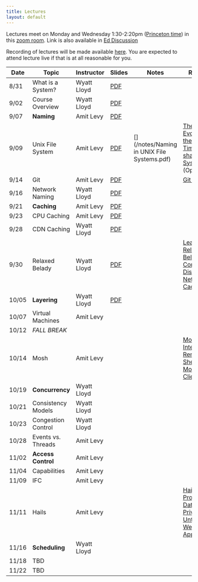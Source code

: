 ```yaml
---
title: Lectures
layout: default
---
```


Lectures meet on Monday and Wednesday 1:30-2:20pm ([Princeton
time](https://www.timeanddate.com/worldclock/converter.html?iso=20200831T173000&p1=179&p2=234&p3=104&p4=33&p5=136&p6=268&p7=44))
in this [zoom room](https://vault.cs50.io/42152b38-6256-4f17-839f-bd1a3994a40f
"Must Sign In To View").  Link is also available in [Ed
Discussion](https://us.edstem.org/courses/2353/discussion/113925)

Recording of lectures will be made available
[here](https://us.edstem.org/courses/2353/discussion/115390). You are
expected to attend lecture live if that is at all reasonable for you.

|Date   | Topic | Instructor | Slides| Notes | Reading |
|-------|-------|------------|-------|-------|------------|
| 8/31  | What is a System? | Wyatt Lloyd | [PDF](/lectures/L01-systems.pdf) | | |
| 9/02  | Course Overview   | Wyatt Lloyd | [PDF](/lectures/L02-overview.pdf) | | |
| 9/07  | **Naming**        | Amit Levy   | [PDF](/lectures/L03-naming.pdf) | | |
| 9/09  | Unix File System  | Amit Levy   | [PDF](/lectures/L04-unix-fs.pdf) | [](https://docs.google.com/document/d/1PZeeoFLXQvRJTWzQlOwF4SfvKgiB4pJfJ5qMZkiTCTw/edit?usp=sharing) [](/notes/Naming in UNIX File Systems.pdf) | [The Evolution of the UNIX Time-sharing System](/readings/unix_history.pdf) (Optional) |
| 9/14  | Git               | Amit Levy   | [PDF](/lectures/L05-git.pdf) | [](https://docs.google.com/document/d/1XYgXSpXXiJbCfIpH3TH_r_gcV0bIJbO5fn0sq5D8j2c/edit?usp=sharing) [](/notes/Git.pdf) | [Git Internals](https://git-scm.com/book/en/v2/Git-Internals-Plumbing-and-Porcelain) |
| 9/16  | Network Naming    | Wyatt Lloyd | [PDF](/lectures/L06-network-naming.pdf) | | |
| 9/21  | **Caching**       | Amit Levy   | [PDF](/lectures/L07-caching.pdf) | | |
| 9/23  | CPU Caching       | Amit Levy   | [PDF](/lectures/L08-cpucache.pdf) | | |
| 9/28  | CDN Caching       | Wyatt Lloyd | [PDF](/lectures/L09-cdn-caching.pdf) | | |
| 9/30  | Relaxed Belady    | Wyatt Lloyd | [PDF](/lectures/L10-lrb.pdf) | | [Learning Relaxed Belady for Content Distribution Network Caching](https://sunnyszy.github.io/assets/files/nsdi2020_lrb.pdf) |
| 10/05 | **Layering**      | Wyatt Lloyd | [PDF](/lectures/L11-layering-networking.pdf) | | |
| 10/07 | Virtual Machines  | Amit Levy   | | | |
| 10/12 |  *FALL BREAK*     | | | | |
| 10/14 | Mosh              | Amit Levy   | | | [Mosh: An Interactive Remote Shell for Mobile Clients](https://mosh.org/mosh-paper.pdf) |
| 10/19 | **Concurrency**   | Wyatt Lloyd | | | |
| 10/21 | Consistency Models| Wyatt Lloyd | | | |
| 10/23 | Congestion Control| Wyatt Lloyd | | | |
| 10/28 | Events vs. Threads| Amit Levy   | | | |
| 11/02 | **Access Control**| Amit Levy   | | | |
| 11/04 | Capabilities      | Amit Levy   | | | |
| 11/09 | IFC               | Amit Levy   | | | |
| 11/11 | Hails             | Amit Levy   | | | [Hails: Protecting Data Privacy in Untrusted Web Applications](https://www.amitlevy.com/papers/hails-osdi2012.pdf) |
| 11/16 | **Scheduling**    | Wyatt Lloyd | | | |
| 11/18 | TBD               | | | | |
| 11/22 | TBD               | | | | |
 
